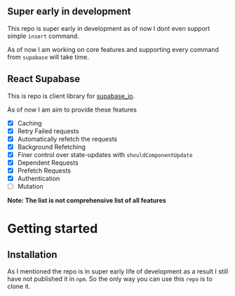 ## Super early in development

This repo is super early in development as of now I dont even support simple `insert` command.

As of now I am working on core features and supporting every command from `supabase` will take time.

## React Supabase

This is repo is client library for [supabase_io](https://supabase.io/).

As of now I am aim to provide these features

- [x] Caching
- [x] Retry Failed requests
- [x] Automatically refetch the requests
- [x] Background Refetching
- [x] Finer control over state-updates with `shouldComponentUpdate`
- [x] Dependent Requests
- [x] Prefetch Requests
- [x] Authentication
- [ ] Mutation

**Note: The list is not comprehensive list of all features**

# Getting started

## Installation

As I mentioned the repo is in super early life of development as a result I still have not published it in `npm`. So the only way you can use this `repo` is to clone it.
